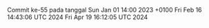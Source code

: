 Commit ke-55 pada tanggal Sun Jan 01 14:00 2023 +0100
Fri Feb 16 14:43:06 UTC 2024
Fri Apr 19 16:12:05 UTC 2024
